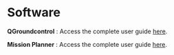 # Software

**QGroundcontrol** : Access the complete user guide [here](https://docs.qgroundcontrol.com/en/).

**Mission Planner** : Access the complete user guide [here](http://ardupilot.org/planner/docs/mission-planner-overview.html).



